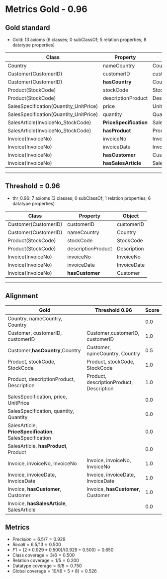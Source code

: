 # Metrics Gold - 0.96

## Gold standard

* Gold: 13 axioms (6 classes; 0 subClassOf; 5 relation properties; 8 datatype properties)
  
|Class|Property|Object|
|-----|---------|------|
|Country|nameCountry|Country|
|Customer(CustomerID)|customerID|customerID|
|Customer(CustomerID)|**hasCountry**|Country|
|Product(StockCode)|stockCode|StockCode|
|Product(StockCode)|descriptionProduct|Description|
|SalesSpecification(Quantity_UnitPrice)|price|UnitPrice|
|SalesSpecification(Quantity_UnitPrice)|quantity|Quantity|
|SalesArticle(InvoiceNo_StockCode)|**PriceSpecification**|SalesSpecification|
|SalesArticle(InvoiceNo_StockCode)|**hasProduct**|Product|
|Invoice(InvoiceNo)|invoiceNo|InvoiceNo|
|Invoice(InvoiceNo)|invoiceDate|InvoiceDate|
|Invoice(InvoiceNo)|**hasCustomer**|Customer|
|Invoice(InvoiceNo)|**hasSalesArticle**|SalesArticle|

-----------------------------------------------------

## Threshold = 0.96

* thr_0.96: 7 axioms (3 classes; 0 subClassOf; 1 relation properties; 6 datatype properties)
  
|Class|Property|Object|
|-----|---------|------|
|Customer(CustomerID)|customerID|customerID|
|Customer(CustomerID)|nameCountry|Country|
|Product(StockCode)|stockCode|StockCode|
|Product(StockCode)|descriptionProduct|Description|
|Invoice(InvoiceNo)|invoiceNo|InvoiceNo|
|Invoice(InvoiceNo)|invoiceDate|InvoiceDate|
|Invoice(InvoiceNo)|**hasCustomer**|Customer|

-----------------------------------------------------

## Alignment

|Gold | Threshold 0.96|Score|
|-----|--------------|-----|
|Country, nameCountry, Country||0.0|
|Customer, customerID, customerID|Customer,customerID, customerID|1.0|
|Customer,**hasCountry**,Country|Customer, nameCountry, Country|0.5|
|Product, stockCode, StockCode|Product, stockCode, StockCode|1.0|
|Product, descriptionProduct, Description|Product, descriptionProduct, Description|1.0|
|SalesSpecification, price, UnitPrice||0.0|
|SalesSpecification, quantity, Quantity||0.0|
|SalesArticle, **PriceSpecification**, SalesSpecification||0.0|
|SalesArticle, **hasProduct**, Product||0.0|
|Invoice, invoiceNo, InvoiceNo|Invoice, invoiceNo, InvoiceNo|1.0|
|Invoice, invoiceDate, InvoiceDate|Invoice, invoiceDate, InvoiceDate|1.0|
|Invoice, **hasCustomer**, Customer|Invoice, **hasCustomer**, Customer|1.0|
|Invoice, **hasSalesArticle**, SalesArticle||0.0|

## Metrics

* $Precision = 6.5 / 7 = 0.929$
* $Recall = 6.5 / 13 = 0.500$
* $F1 = (2 * 0.929 * 0.500) / (0.929 + 0.500) = 0.650$
* $\text{Class coverage} = 3 / 6 = 0.500$
* $\text{Relation coverage} = 1 / 5 = 0.200$
* $\text{Datatype coverage} = 6 / 8 = 0.750$
* $\text{Global coverage} = 10 / (6 + 5 + 8) = 0.526$
